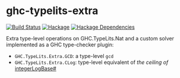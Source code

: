 # ghc-typelits-extra

[![Build Status](https://secure.travis-ci.org/clash-lang/ghc-typelits-extra.png?branch=master)](http://travis-ci.org/clash-lang/ghc-typelits-extra)
[![Hackage](https://img.shields.io/hackage/v/ghc-typelits-extra.svg)](https://hackage.haskell.org/package/ghc-typelits-extra)
[![Hackage Dependencies](https://img.shields.io/hackage-deps/v/ghc-typelits-extra.svg?style=flat)](http://packdeps.haskellers.com/feed?needle=exact%3Aghc-typelits-extra)

Extra type-level operations on GHC.TypeLits.Nat and a custom solver implemented
as a GHC type-checker plugin:

* `GHC.TypeLits.Extra.GCD`: a type-level `gcd`
* `GHC.TypeLits.Extra.CLog`: type-level equivalent of _the ceiling of_ [integerLogBase#](https://hackage.haskell.org/package/integer-gmp/docs/GHC-Integer-Logarithms.html#v:integerLogBase-35-)

